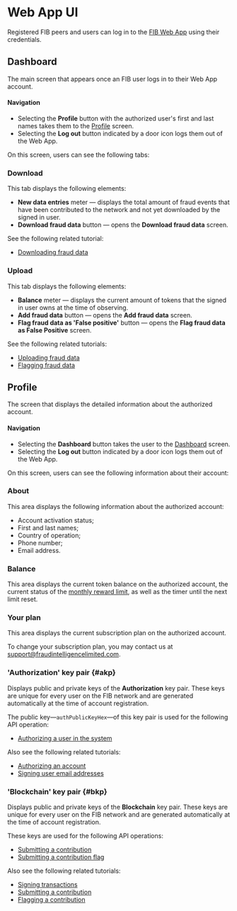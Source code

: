 # Web App UI

Registered FIB peers and users can log in to the [FIB Web App](https://app.fraudintelligencelimited.com) using their credentials.

## Dashboard

The main screen that appears once an FIB user logs in to their Web App account.

#### Navigation

- Selecting the **Profile** button with the authorized user's first and last names takes them to the [Profile](#profile) screen.
- Selecting the **Log out** button indicated by a door icon logs them out of the Web App.

On this screen, users can see the following tabs:

### Download

This tab displays the following elements:

- **New data entries** meter — displays the total amount of fraud events that have been contributed to the network and not yet downloaded by the signed in user.
- **Download fraud data** button — opens the **Download fraud data** screen.

See the following related tutorial:

- [Downloading fraud data](../tutorials-web/downloading-fraud-data.md)

### Upload

This tab displays the following elements:

- **Balance** meter — displays the current amount of tokens that the signed in user owns at the time of observing.
- **Add fraud data** button — opens the **Add fraud data** screen.
- **Flag fraud data as 'False positive'** button — opens the **Flag fraud data as False Positive** screen.

See the following related tutorials:

- [Uploading fraud data](../tutorials-web/uploading-fraud-data.md)
- [Flagging fraud data](../tutorials-web/flagging-fraud-data.md)

## Profile

The screen that displays the detailed information about the authorized account.

#### Navigation

- Selecting the **Dashboard** button takes the user to the [Dashboard](#dashboard) screen.
- Selecting the **Log out** button indicated by a door icon logs them out of the Web App.

On this screen, users can see the following information about their account:

### About

This area displays the following information about the authorized account:

- Account activation status;
- First and last names;
- Country of operation;
- Phone number;
- Email address.

### Balance

This area displays the current token balance on the authorized account, the current status of the [monthly reward limit](tokenomics.md#monthly-reward-limit), as well as the timer until the next limit reset.

### Your plan

This area displays the current subscription plan on the authorized account.

To change your subscription plan, you may contact us at [support@fraudintelligencelimited.com](mailto:support@fraudintelligencelimited.com).

### 'Authorization' key pair {#akp}

Displays public and private keys of the **Authorization** key pair. These keys are unique for every user on the FIB network and are generated automatically at the time of account registration.

The public key—`authPublicKeyHex`—of this key pair is used for the following API operation:

- [Authorizing a user in the system](../api-specification/auth-controller/authorizing-a-user-in-the-system.md)

Also see the following related tutorials:

- [Authorizing an account](../tutorials-api/authorizing-an-account.md)
- [Signing user email addresses](../tutorials-api/signing-user-email-addreses.md)

### 'Blockchain' key pair {#bkp}

Displays public and private keys of the **Blockchain** key pair. These keys are unique for every user on the FIB network and are generated automatically at the time of account registration.

These keys are used for the following API operations:

- [Submitting a contribution](../api-specification/contribution-controller/submitting-a-contribution.md)
- [Submitting a contribution flag](../api-specification/contribution-controller/submitting-a-contribution-flag.md)

Also see the following related tutorials:

- [Signing transactions](../tutorials-api/signing-transactions.md)
- [Submitting a contribution](../tutorials-api/submitting-a-contribution.md)
- [Flagging a contribution](../tutorials-api/flagging-a-contribution.md)

